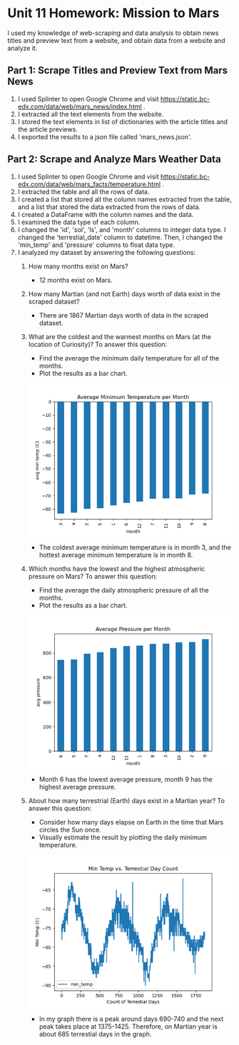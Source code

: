 # Unit 11 Homework: Mission to Mars
I used my knowledge of web-scraping and data analysis to obtain news titles and preview text from a website, and obtain data from a website and analyze it.
## Part 1: Scrape Titles and Preview Text from Mars News
1. I used Splinter to open Google Chrome and visit https://static.bc-edx.com/data/web/mars_news/index.html .
2. I extracted all the text elements from the website.
3. I stored the text elements in list of dictionaries with the article titles and the article previews.
4. I exported the results to a json file called 'mars_news.json'.
## Part 2: Scrape and Analyze Mars Weather Data
1. I used Splinter to open Google Chrome and visit https://static.bc-edx.com/data/web/mars_facts/temperature.html .
2. I extracted the table and all the rows of data.
3. I created a list that stored all the column names extracted from the table, and a list that stored the data extracted from the rows of data.
4. I created a DataFrame with the column names and the data.
5. I examined the data type of each column.
6. I changed the 'id', 'sol', 'ls', and 'month' columns to integer data type. I changed the 'terrestial_date' column to datetime. Then, I changed the 'min_temp' and 'pressure' columns to float data type.
7. I analyzed my dataset by answering the following questions:
    1. How many months exist on Mars?
        - 12 months exist on Mars.
    2. How many Martian (and not Earth) days worth of data exist in the scraped dataset?
        - There are 1867 Martian days worth of data in the scraped dataset.
    3. What are the coldest and the warmest months on Mars (at the location of Curiosity)? To answer this question:
        * Find the average the minimum daily temperature for all of the months.
        * Plot the results as a bar chart.

        ![alt text](https://github.com/glongo001/mars-challenge/blob/main/Starter_Code/avg_min_temp.png)

        - The coldest average minimum temperature is in month 3, and the hottest average minimum temperature is in month 8.
    4. Which months have the lowest and the highest atmospheric pressure on Mars? To answer this question:
        * Find the average the daily atmospheric pressure of all the months.
        * Plot the results as a bar chart.

        ![alt text](https://github.com/glongo001/mars-challenge/blob/main/Starter_Code/avg_pressure.png)
        
        - Month 6 has the lowest average pressure, month 9 has the highest average pressure.
    5. About how many terrestrial (Earth) days exist in a Martian year? To answer this question:
        * Consider how many days elapse on Earth in the time that Mars circles the Sun once.
        * Visually estimate the result by plotting the daily minimum temperature.

        ![alt text](https://github.com/glongo001/mars-challenge/blob/main/Starter_Code/min_temp_day_count.png)
        
        - In my graph there is a peak around days 690-740 and the next peak takes place at 1375-1425. Therefore, on Martian year is about 685 terrestial days in the graph.

